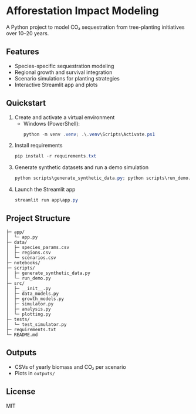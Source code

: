 # Afforestation Impact Modeling

A Python project to model CO₂ sequestration from tree-planting initiatives over 10–20 years.

## Features
- Species-specific sequestration modeling
- Regional growth and survival integration
- Scenario simulations for planting strategies
- Interactive Streamlit app and plots

## Quickstart
1. Create and activate a virtual environment
   - Windows (PowerShell):
     ```powershell
     python -m venv .venv; .\.venv\Scripts\Activate.ps1
     ```
2. Install requirements
   ```powershell
   pip install -r requirements.txt
   ```
3. Generate synthetic datasets and run a demo simulation
   ```powershell
   python scripts\generate_synthetic_data.py; python scripts\run_demo.py
   ```
4. Launch the Streamlit app
   ```powershell
   streamlit run app\app.py
   ```

## Project Structure
```
├─ app/
│  └─ app.py
├─ data/
│  ├─ species_params.csv
│  ├─ regions.csv
│  └─ scenarios.csv
├─ notebooks/
├─ scripts/
│  ├─ generate_synthetic_data.py
│  └─ run_demo.py
├─ src/
│  ├─ __init__.py
│  ├─ data_models.py
│  ├─ growth_models.py
│  ├─ simulator.py
│  ├─ analysis.py
│  └─ plotting.py
├─ tests/
│  └─ test_simulator.py
├─ requirements.txt
└─ README.md
```

## Outputs
- CSVs of yearly biomass and CO₂ per scenario
- Plots in `outputs/`

## License
MIT

